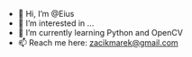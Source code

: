 - 👋 Hi, I’m @Eius
- 👀 I’m interested in ... 
- 🌱 I’m currently learning Python and OpenCV
- 📫 Reach me here: zacikmarek@gmail.com

<!---
Eius/Eius is a ✨ special ✨ repository because its `README.md` (this file) appears on your GitHub profile.
You can click the Preview link to take a look at your changes.
--->
